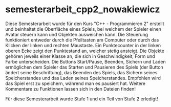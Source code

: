 # semesterarbeit_cpp2_nowakiewicz
Diese Semesterarbeit wurde für den Kurs "C++ - Programmieren 2" erstellt und beinhaltet die Oberfläche eines Spiels, bei
welchem der Spieler einen Avatar steuern kann und Objekten ausweichen kann. Die Steuerung funktioniert entweder durch die Pfeiltasten
am Computer oder durch das Klicken der linken und rechten Maustaste. Ein Punktecounter in der linken oberen Ecke zeigt den Punktestand
an, welcher stetig ansteigt. Die Objekte gehören jeweils einer Klasse an, die sich in Geschwindigkeit, Form und Farbe unterscheiden. 
Die Buttons Start/Pause, Beenden, Sichern und Laden ermöglichen dem Spieler das Starten und Pausieren des Spiels (der Button ändert
seine Beschriftung), das Beenden des Spiels, das Sichern seines Speicherstandes und das Laden seines Speicherstandes. Empfohlen wird
das Spiel erst zu speichern, während man es pausiert hat. Weitere Kommentare zu Funktionen lassen sich in den Dateien finden!

Für diese Semesterarbeit wurde Stufe 1 und ein Teil von Stufe 2 erledigt!
